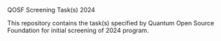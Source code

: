 QOSF Screening Task(s) 2024

This repository contains the task(s) specified by Quantum Open Source Foundation for initial screening of 2024 program.

